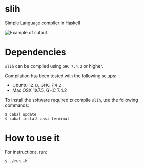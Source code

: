 slih
====

Simple Language compiler in Haskell

![Example of output](http://i.imgur.com/s4WgGJH.png)

Dependencies
============

`slih` can be compiled using `GHC 7.4.2` or higher.

Compilation has been tested with the following setups:
* Ubuntu 12.10, GHC 7.4.2
* Mac OSX 10.7.5, GHC 7.4.2

To install the software required to compile `slih`, use the following commands:

```
$ cabal update
$ cabal install ansi-terminal
```

How to use it
=============

For instructions, run:

```
$ ./run -h
```
